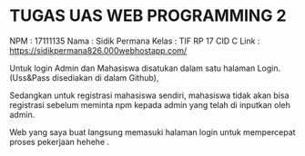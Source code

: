 # TUGAS UAS WEB PROGRAMMING 2
NPM 	: 17111135
Nama	: Sidik Permana
Kelas : TIF RP 17 CID C
Link	: https://sidikpermana826.000webhostapp.com/

Untuk login Admin dan Mahasiswa disatukan dalam satu halaman Login.(Uss&Pass disediakan di dalam Github),

Sedangkan untuk registrasi mahasiswa sendiri, mahasiswa tidak akan bisa registrasi sebelum meminta npm kepada admin yang telah di inputkan oleh admin.

Web yang saya buat langsung memasuki halaman login untuk mempercepat proses pekerjaan hehehe .

